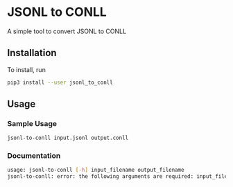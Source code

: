 # JSONL to CONLL
A simple tool to convert JSONL to CONLL

## Installation
To install, run
```bash
pip3 install --user jsonl_to_conll
```

## Usage
### Sample Usage
```bash
jsonl-to-conll input.jsonl output.conll
```

### Documentation
```bash
usage: jsonl-to-conll [-h] input_filename output_filename
jsonl-to-conll: error: the following arguments are required: input_filename, output_filename
```
